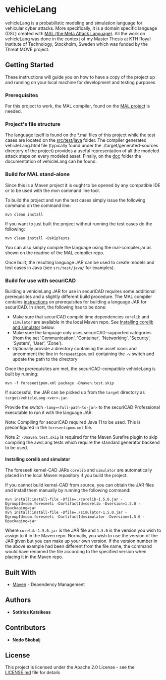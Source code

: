 # vehicleLang

vehicleLang is a probabilistic modeling and simulation language for vehicular cyber attacks. More specifically, it is a domain specific language (DSL) created with [MAL (the Meta Attack Language)](https://github.com/pontusj101/MAL). All the work on vehicleLang was done in the context of my Master Thesis at KTH Royal Institute of Technology, Stockholm, Sweden which was funded by the Threat MOVE project.

## Getting Started

These instructions will guide you on how to have a copy of the project up and running on your local machine for development and testing purposes.

### Prerequisites

For this project to work, the MAL compiler, found on the [MAL project](https://github.com/pontusj101/MAL) is needed.

### Project's file structure

The language itself is found on the *.mal files of this project while the test cases are located on the [src/test/java](src/test/java) folder.
The compiler generated vehicleLang.html file (typically found under the ./target/generated-sources directory of the project) provides a useful representation of all the modeled attack steps on every modeled asset.
Finally, on the [doc](doc/) folder the documentation of vehicleLang can be found.

### Build for MAL stand-alone

Since this is a Maven project it is ought to be opened by any compatible IDE or to be used with the mvn command line tool.

To build the project and run the test cases simply issue the following command on the command line:

```
mvn clean install
```

If you want to just built the project without running the test cases do the following:

```
mvn clean install -DskipTests
```

You can also simply compile the language using the mal-compiler.jar as shown on the readme of the MAL compiler repo.

Once built, the resulting language JAR can be used to create models and test cases in Java (see `src/test/java/` for examples).

### Build for use with securiCAD

Building a vehicleLang JAR for use in securiCAD requires some additional prerequisites and a slightly different build procedure.
The MAL compiler contains [instructions](https://github.com/pontusj101/MAL/blob/master/src/main/java/com/foreseeti/generator/README.md) on prerequisites for building a language JAR for securiCAD.
In short, the following has to be done:
* Make sure that securiCAD compile time dependencies `corelib` and `simulator` are available in the local Maven repo. See [Installing corelib and simulator](#installing-corelib-and-simulator) below. 
* Make sure the language only uses securiCAD-supported categories (from the set 'Communication', 'Container', 'Networking', 'Security', 'System', 'User', 'Zone').
* Optionally provide a directory containing the asset icons and uncomment the line in `foreseetipom.xml` containing the `-v` switch and update the path to the directory

Once the prerequisites are met, the securiCAD-compatible vehicleLang is built by running:
```
mvn -f foreseetipom.xml package -Dmaven.test.skip
```

If successful, the JAR can be picked up from the `target` directory as `target/vehicleLang-<ver>.jar`.

Provide the switch `-lang=<full-path-to-jar>` to the securiCAD Professional executable to run it with the language JAR.

Note: Compiling for securiCAD required Java 11 to be used. This is preconfigured in the `foreseetipom.xml` file.

Note 2: `-Dmaven.test.skip` is required for the Maven Surefire plugin to skip compiling the awsLang tests which require the standard generator backend to be used.  

#### Installing corelib and simulator

The foreseeti kernel-CAD JARs `corelib` and `simulator` are automatically placed in the local Maven repository if you build the project.

If you cannot build kernel-CAD from source, you can obtain the JAR files and install them manually by running the following command:

```
mvn install:install-file -Dfile=./corelib-1.5.0.jar -DgroupId=com.foreseeti -DartifactId=corelib -Dversion=1.5.0 -Dpackaging=jar 
mvn install:install-file -Dfile=./simulator-1.5.0.jar -DgroupId=com.foreseeti -DartifactId=simulator -Dversion=1.5.0 -Dpackaging=jar
```

Where `corelib-1.5.0.jar` is the JAR file and `1.5.0` is the version you wish to assign to it in the Maven repo. 
Normally, you wish to use the version of the JAR given but you can make up your own version. If the version number in the above example had been different from the file name, the command would have renamed the file according to the specified version when placing it in the Maven repo.

## Built With

* [Maven](https://maven.apache.org/) - Dependency Management

## Authors

* **Sotirios Katsikeas**

## Contributors

* **Nedo Skobalj**

## License

This project is licensed under the Apache 2.0 License - see the [LICENSE.md](LICENSE.md) file for details
